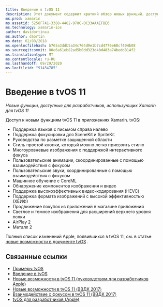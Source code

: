 ```yaml
---
title: Введение в tvOS 11
description: Этот документ содержит краткий обзор новых функций, доступных для разработчиков Xamarin в tvOS 11, и ссылки на заметки о выпуске Apple.
ms.prod: xamarin
ms.assetid: 5258F7A1-3388-4482-978C-DC33AAAEFBE6
ms.technology: xamarin-ios
author: davidortinau
ms.author: daortin
ms.date: 02/08/2018
ms.openlocfilehash: b765a3ddb5a34c764d9e1b7cd4776e68cf404b08
ms.sourcegitcommit: 00e6a61eb82ad5b0dd323d48d483a74bedd814f2
ms.translationtype: MT
ms.contentlocale: ru-RU
ms.lasthandoff: 09/29/2020
ms.locfileid: "91434785"
---
```

# <a name="introduction-to-tvos-11"></a>Введение в tvOS 11

_Новые функции, доступные для разработчиков, использующих Xamarin для tvOS 11_

Доступ к новым функциям tvOS 11 в приложениях Xamarin. tvOS:

- Поддержка языков с письмом справа налево 
- Поддержка фокусировки для SceneKit и SpriteKit
- Руководства по разметке защищенной области 
- Стиль простой кнопки, который можно легко присвоить стилю
- Многоуровневые изображения с поддержкой интерактивного фокуса
- Пользовательские анимации, скоординированные с помощью взаимодействия с фокусом
- Пользовательские звуки, координированные с помощью взаимодействия с фокусом
- Машинное обучение с CoreML
- Обнаружение компонентов изображения и видео
- Поддержка высокоэффективных видео-кодирования (HEVC)
- Поддержка формата изображений с высокой эффективностью (ХЕИФ)
- Продвижение покупок из приложений в магазине приложений
- Светлое и темное изображения для расширений верхнего уровня полки
- AirPlay 2
- Металл 2

Полный список изменений Apple, появившихся в tvOS 11, см. в статье [новые возможности в документе tvOS](https://developer.apple.com/library/content/releasenotes/General/WhatsNewinTVOS/Articles/tvOS_11_0.html) .

## <a name="related-links"></a>Связанные ссылки

- [Примеры tvOS](/samples/browse/?products=xamarin&term=Xamarin.iOS%2btvOS)
- [Введение в tvOS](~/ios/tvos/index.md)
- [Новые возможности в tvOS 11 (руководством для разработчиков Apple)](https://developer.apple.com/library/content/releasenotes/General/WhatsNewinTVOS/Articles/tvOS_11_0.html)
- [Новые возможности в tvOS 11 (ВВДК 2017)](https://developer.apple.com/videos/play/wwdc2017/209/)
- [Взаимодействие с фокусом в tvOS 11 (ВВДК 2017)](https://developer.apple.com/videos/play/wwdc2017/224/)
- [tvOS для разработчиков (Apple)](https://developer.apple.com/tvos/)